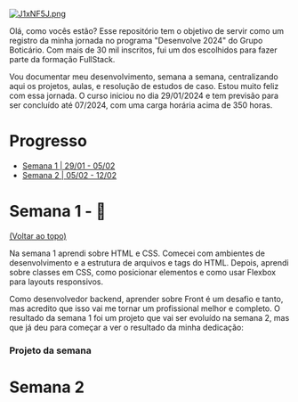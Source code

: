 <a href="https://freeimage.host/br"><img src="https://iili.io/J1xNF5J.png" alt="J1xNF5J.png" border="0" /></a>

Olá, como vocês estão? Esse repositório tem o objetivo de servir como um registro da minha jornada no programa "Desenvolve 2024" do Grupo Boticário. Com mais de 30 mil inscritos, fui um dos escolhidos para fazer parte da formação FullStack.

Vou documentar meu desenvolvimento, semana a semana, centralizando aqui os projetos, aulas, e resolução de estudos de caso. Estou muito feliz com essa jornada. 
O curso iniciou no dia 29/01/2024 e tem previsão para ser concluído até 07/2024, com uma carga horária acima de 350 horas.


# Progresso

- [Semana 1 | 29/01 - 05/02](#semana1)
- [Semana 2 | 05/02 - 12/02](#semana2)


# Semana 1 - 🌱

[(Voltar ao topo)](#progresso)

Na semana 1 aprendi sobre HTML e CSS. Comecei com ambientes de desenvolvimento e a estrutura de arquivos e tags do HTML. Depois, aprendi sobre classes em CSS, como posicionar elementos e como usar Flexbox para layouts responsivos. 

Como desenvolvedor backend, aprender sobre Front é um desafio e tanto, mas acredito que isso vai me tornar um profissional melhor e completo. O resultado da semana 1 foi um projeto que vai ser evoluído na semana 2, mas que já deu para começar a ver o resultado da minha dedicação:

### Projeto da semana




# Semana 2
